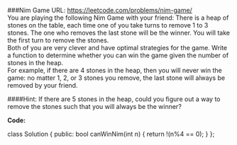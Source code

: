 ###Nim Game
URL: https://leetcode.com/problems/nim-game/</br>
You are playing the following Nim Game with your friend: There is a heap of stones on the table, each time one of you take turns to remove 1 to 3 stones. The one who removes the last stone will be the winner. You will take the first turn to remove the stones.</br>
Both of you are very clever and have optimal strategies for the game. Write a function to determine whether you can win the game given the number of stones in the heap.</br>
For example, if there are 4 stones in the heap, then you will never win the game: no matter 1, 2, or 3 stones you remove, the last stone will always be removed by your friend.

####Hint:
If there are 5 stones in the heap, could you figure out a way to remove the stones such that you will always be the winner?

__Code:__

class Solution {
public:
    bool canWinNim(int n) {
        return !(n%4 == 0);
    }
};